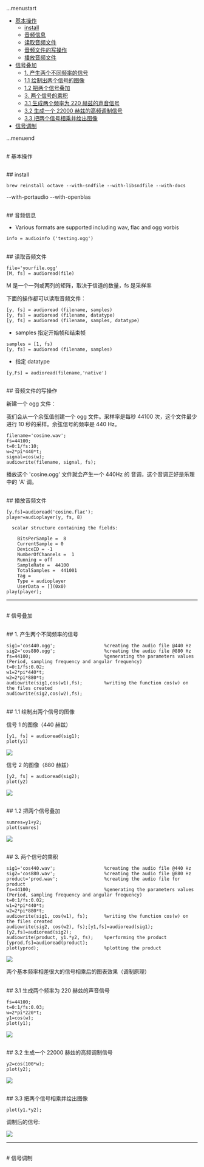...menustart

 - [基本操作](#b7b05952d509c439f94113324ff52318)
	 - [install](#19ad89bc3e3c9d7ef68b89523eff1987)
	 - [音频信息](#3413dd4049308da2951e7a4e76d5f36f)
	 - [读取音频文件](#4e57f1fdd6e72178dedecf98c08602b2)
	 - [音频文件的写操作](#1994a8ca2987014975c8f885e42f0efd)
	 - [播放音频文件](#168ed667ff59ad9971f9bc226839bc65)
 - [信号叠加](#907979cef2ac1030b1862469aab35c41)
	 - [1. 产生两个不同频率的信号](#7859357f85cdd30bf0efeae9e4d5f6ff)
	 - [1.1 绘制出两个信号的图像](#529d85ceb420010bbae4ff8ddfc8ac23)
	 - [1.2 把两个信号叠加](#777d069853661fb6fb9cd8e67b116e81)
	 - [3. 两个信号的乘积](#49bd8db4f8d3299524f11771f93554ce)
	 - [3.1 生成两个频率为 220 赫兹的声音信号](#3a964a6ddc88e66ce54d2b99a7614a25)
	 - [3.2 生成一个 22000 赫兹的高频调制信号](#de12d6d99cdc4745c70e4ee1a8a92ab1)
	 - [3.3 把两个信号相乘并绘出图像](#ae927bd937602b7362bcec1dfd6c75df)
 - [信号调制](#583240736100dab274fa2e9518318d79)

...menuend


<h2 id="b7b05952d509c439f94113324ff52318"></h2>
# 基本操作

<h2 id="19ad89bc3e3c9d7ef68b89523eff1987"></h2>
## install

```
brew reinstall octave --with-sndfile --with-libsndfile --with-docs
```

--with-portaudio --with-openblas


<h2 id="3413dd4049308da2951e7a4e76d5f36f"></h2>
## 音频信息

- Various formats are supported including wav, flac and ogg vorbis


```
info = audioinfo ('testing.ogg')
```

<h2 id="4e57f1fdd6e72178dedecf98c08602b2"></h2>
## 读取音频文件

```
file='yourfile.ogg'
[M, fs] = audioread(file)
```

M 是一个一列或两列的矩阵，取决于信道的数量，fs 是采样率

下面的操作都可以读取音频文件：

```
[y, fs] = audioread (filename, samples)
[y, fs] = audioread (filename, datatype)
[y, fs] = audioread (filename, samples, datatype)
```

 - samples 指定开始帧和结束帧

```
samples = [1, fs)
[y, fs] = audioread (filename, samples)
```

 - 指定 datatype

```
[y,Fs] = audioread(filename,'native')
```

<h2 id="1994a8ca2987014975c8f885e42f0efd"></h2>
## 音频文件的写操作

新建一个 ogg 文件：

我们会从一个余弦值创建一个 ogg 文件。采样率是每秒 44100 次，这个文件最少进行 10 秒的采样。余弦信号的频率是 440 Hz。

```
filename='cosine.wav';
fs=44100;
t=0:1/fs:10;
w=2*pi*440*t;
signal=cos(w);
audiowrite(filename, signal, fs);
```

播放这个 'cosine.ogg' 文件就会产生一个 440Hz 的 音调，这个音调正好是乐理中的 'A' 调。

<h2 id="168ed667ff59ad9971f9bc226839bc65"></h2>
## 播放音频文件

```
[y,fs]=audioread('cosine.flac');
player=audioplayer(y, fs, 8)

  scalar structure containing the fields:

    BitsPerSample =  8
    CurrentSample = 0
    DeviceID = -1
    NumberOfChannels =  1
    Running = off
    SampleRate =  44100
    TotalSamples =  441001
    Tag = 
    Type = audioplayer
    UserData = [](0x0)
play(player);
```

-----

<h2 id="907979cef2ac1030b1862469aab35c41"></h2>
# 信号叠加

<h2 id="7859357f85cdd30bf0efeae9e4d5f6ff"></h2>
## 1. 产生两个不同频率的信号

```
sig1='cos440.ogg';                  %creating the audio file @440 Hz
sig2='cos880.ogg';                  %creating the audio file @880 Hz
fs=44100;                           %generating the parameters values (Period, sampling frequency and angular frequency)
t=0:1/fs:0.02;
w1=2*pi*440*t;
w2=2*pi*880*t;
audiowrite(sig1,cos(w1),fs);        %writing the function cos(w) on the files created
audiowrite(sig2,cos(w2),fs);
```

<h2 id="529d85ceb420010bbae4ff8ddfc8ac23"></h2>
## 1.1 绘制出两个信号的图像

信号 1 的图像（440 赫兹）

```
[y1, fs] = audioread(sig1);
plot(y1)
```

![](https://raw.githubusercontent.com/mebusy/notes/master/imgs/octave_audio_s1.png)

信号 2 的图像（880 赫兹）

```
[y2, fs] = audioread(sig2);
plot(y2)
```

![](https://raw.githubusercontent.com/mebusy/notes/master/imgs/octave_audio_s2.png)


<h2 id="777d069853661fb6fb9cd8e67b116e81"></h2>
## 1.2 把两个信号叠加

```
sumres=y1+y2;
plot(sumres)
```

![](https://raw.githubusercontent.com/mebusy/notes/master/imgs/octave_audio_sum.png)

<h2 id="49bd8db4f8d3299524f11771f93554ce"></h2>
## 3. 两个信号的乘积

```
sig1='cos440.wav';                  %creating the audio file @440 Hz
sig2='cos880.wav';                  %creating the audio file @880 Hz
product='prod.wav';                 %creating the audio file for product
fs=44100;                           %generating the parameters values (Period, sampling frequency and angular frequency)
t=0:1/fs:0.02;
w1=2*pi*440*t;
w2=2*pi*880*t;
audiowrite(sig1, cos(w1), fs);      %writing the function cos(w) on the files created
audiowrite(sig2, cos(w2), fs);[y1,fs]=audioread(sig1);[y2,fs]=audioread(sig2);
audiowrite(product, y1.*y2, fs);    %performing the product
[yprod,fs]=audioread(product);
plot(yprod);       					%plotting the product
```

![](https://raw.githubusercontent.com/mebusy/notes/master/imgs/octave_audio_multiply.png)

两个基本频率相差很大的信号相乘后的图表效果（调制原理）

<h2 id="3a964a6ddc88e66ce54d2b99a7614a25"></h2>
## 3.1 生成两个频率为 220 赫兹的声音信号

```
fs=44100;
t=0:1/fs:0.03;
w=2*pi*220*t;
y1=cos(w);
plot(y1);
```

![](https://raw.githubusercontent.com/mebusy/notes/master/imgs/octave_audio_3.1.png)


<h2 id="de12d6d99cdc4745c70e4ee1a8a92ab1"></h2>
## 3.2 生成一个 22000 赫兹的高频调制信号

```
y2=cos(100*w);
plot(y2);
```

![](https://raw.githubusercontent.com/mebusy/notes/master/imgs/octave_audio_3.2.png)


<h2 id="ae927bd937602b7362bcec1dfd6c75df"></h2>
## 3.3 把两个信号相乘并绘出图像

```
plot(y1.*y2);
```

调制后的信号:

![](https://raw.githubusercontent.com/mebusy/notes/master/imgs/octave_audio_3.3.png)

---

<h2 id="583240736100dab274fa2e9518318d79"></h2>
# 信号调制





